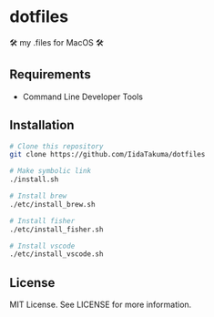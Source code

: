 # dotfiles

🛠 my .files for MacOS 🛠

## Requirements

- Command Line Developer Tools

## Installation

```bash
# Clone this repository
git clone https://github.com/IidaTakuma/dotfiles

# Make symbolic link
./install.sh

# Install brew
./etc/install_brew.sh

# Install fisher
./etc/install_fisher.sh

# Install vscode
./etc/install_vscode.sh
```

## License
MIT License. See LICENSE for more information.
